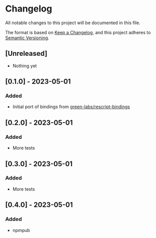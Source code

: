# Changelog

All notable changes to this project will be documented in this file.

The format is based on [Keep a Changelog](https://keepachangelog.com/en/1.1.0/),
and this project adheres to [Semantic Versioning](https://semver.org/spec/v2.0.0.html).

## [Unreleased]

- Nothing yet

## [0.1.0] - 2023-05-01

### Added

- Initial port of bindings from [green-labs/rescript-bindings](https://github.com/green-labs/rescript-bindings/tree/main/packages/rescript-jest)

## [0.2.0] - 2023-05-01

### Added

- More tests

## [0.3.0] - 2023-05-01

### Added

- More tests

## [0.4.0] - 2023-05-01

### Added

- npmpub